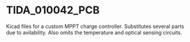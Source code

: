 # TIDA_010042_PCB
 Kicad files for a custom MPPT charge controller. Substitutes several parts due to avilability. Also omits the temperature and optical sensing circuits.
